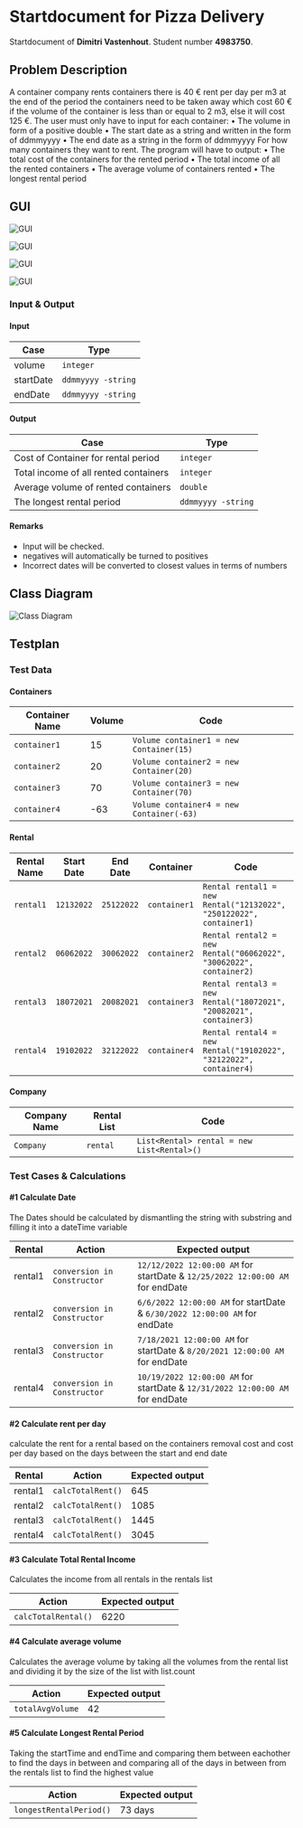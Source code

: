 # Startdocument for Pizza Delivery

Startdocument of **Dimitri Vastenhout**. Student number **4983750**.

## Problem Description

A container company rents containers there is 40 € rent per day per m3 at the end of the period the containers need to be taken away which cost 60 € if the volume of the container is less than or equal to 2 m3, else it will cost 125 €.
The user must only have to input for each container:
•	The volume in form of a positive double
•	The start date as a string and written in the form of ddmmyyyy
•	The end date as a string in the form of ddmmyyyy
For how many containers they want to rent. The program will have to output:
•	The total cost of the containers for the rented period
•	The total income of all the rented containers
•	The average volume of containers rented
•	The longest rental period

## GUI

![GUI](InsertPage.png "first version of the insert page")

![GUI](ViewRentalPage.png "first version of the view rental page")

![GUI](StatisticsPage.png "first version of the statistics page")

![GUI](AboutPage.png "first version of the about page")

### Input & Output

#### Input

|Case|Type|
|----|----|
|volume | `integer`|
|startDate | `ddmmyyyy -string`|
|endDate | `ddmmyyyy -string`|

#### Output

|Case|Type|
|----|----|
|Cost of Container for rental period|`integer`|
|Total income of all rented containers|`integer`|
|Average volume of rented containers|`double`|
|The longest rental period|`ddmmyyyy -string`|

#### Remarks

* Input will be checked.
* negatives will automatically be turned to positives
* Incorrect dates will be converted to closest values in terms of numbers

## Class Diagram

![Class Diagram](ContainerDiagram.png "first version of class diagram")

## Testplan

### Test Data

#### Containers

| Container Name | Volume | Code |
| -------------- | ------ | ---- |
| `container1` | 15 | `Volume container1 = new Container(15)` |
| `container2` | 20 | `Volume container2 = new Container(20)` |
| `container3` | 70 | `Volume container3 = new Container(70)` |
| `container4` | -63 | `Volume container4 = new Container(-63)` |

#### Rental

| Rental Name | Start Date | End Date | Container| Code |
| ----------- | ---------- | -------- | -------- | ---- |
| `rental1` | `12132022` | `25122022` | `container1` | `Rental rental1 = new Rental("12132022", "250122022", container1)`|
| `rental2` | `06062022` | `30062022` | `container2` | `Rental rental2 = new Rental("06062022", "30062022", container2)`|
| `rental3` | `18072021` | `20082021` | `container3` | `Rental rental3 = new Rental("18072021", "20082021", container3)`|
| `rental4` | `19102022` | `32122022` | `container4` | `Rental rental4 = new Rental("19102022", "32122022", container4)`|

#### Company

| Company Name | Rental List | Code |
| ------------ | ------- | ----- |
| `Company` | `rental` | `List<Rental> rental = new List<Rental>()` |

### Test Cases & Calculations

#### #1 Calculate Date

The Dates should be calculated by dismantling the string with substring and filling it into a dateTime variable

|Rental|Action|Expected output|
|---|-----------|----|
| rental1 | `conversion in Constructor` | `12/12/2022 12:00:00 AM` for startDate & `12/25/2022 12:00:00 AM` for endDate |
| rental2 | `conversion in Constructor` | `6/6/2022 12:00:00 AM` for startDate & `6/30/2022 12:00:00 AM` for endDate |
| rental3 | `conversion in Constructor` | `7/18/2021 12:00:00 AM` for startDate & `8/20/2021 12:00:00 AM` for endDate |
| rental4 | `conversion in Constructor` | `10/19/2022 12:00:00 AM` for startDate & `12/31/2022 12:00:00 AM` for endDate |

#### #2 Calculate rent per day

calculate the rent for a rental based on the containers removal cost and cost per day based on the days between the start and end date

|Rental|Action|Expected output|
|----|------|---------------|
| rental1 | `calcTotalRent()` | 645 |
| rental2 | `calcTotalRent()` | 1085 |
| rental3 | `calcTotalRent()` | 1445 |
| rental4 | `calcTotalRent()` | 3045 |

#### #3 Calculate Total Rental Income

Calculates the income from all rentals in the rentals list

|Action|Expected output|
|------|---------------|
|`calcTotalRental()`| 6220 |

#### #4 Calculate average volume

Calculates the average volume by taking all the volumes from the rental list and dividing it by the size of the list with list.count

 | Action | Expected output |
 | ------ | --------------- |
 | `totalAvgVolume` | 42 |

#### #5 Calculate Longest Rental Period

Taking the startTime and endTime and comparing them between eachother to find the days in between and comparing all of the days in between from the rentals list to find the highest value

 | Action | Expected output |
 | ------ | --------------- |
 | `longestRentalPeriod()` | 73 days |